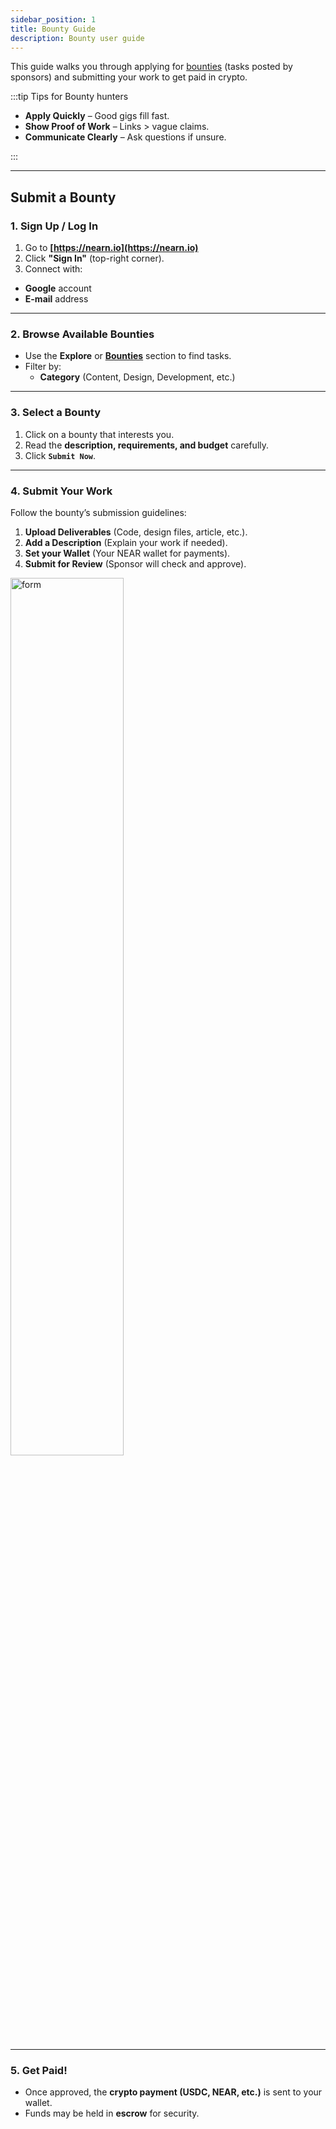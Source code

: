 ```yaml
---
sidebar_position: 1
title: Bounty Guide
description: Bounty user guide
---
```


This guide walks you through applying for [bounties](../opportunities.md#bounties) (tasks posted by sponsors) and submitting your work to get paid in crypto.

:::tip Tips for Bounty hunters

- **Apply Quickly** – Good gigs fill fast.
- **Show Proof of Work** – Links > vague claims.
- **Communicate Clearly** – Ask questions if unsure.

:::

---

## Submit a Bounty

### 1. Sign Up / Log In
1. Go to **[https://nearn.io](https://nearn.io)**
2. Click **"Sign In"** (top-right corner).
3. Connect with:
  - **Google** account
  - **E-mail** address

---

### 2. Browse Available Bounties

- Use the **Explore** or [**Bounties**](https://nearn.io/bounties/) section to find tasks.
- Filter by:
  - **Category** (Content, Design, Development, etc.)

---

### 3. Select a Bounty

1. Click on a bounty that interests you.
2. Read the **description, requirements, and budget** carefully.
3. Click **`Submit Now`**.

---

### 4. Submit Your Work

Follow the bounty’s submission guidelines:
1. **Upload Deliverables** (Code, design files, article, etc.).
2. **Add a Description** (Explain your work if needed).
3. **Set your Wallet** (Your NEAR wallet for payments).
3. **Submit for Review** (Sponsor will check and approve).

<div class="screenshot">
<img alt="form" src="/img/talent/bounty.png" width="60%" />
</div>

---

### 5. Get Paid!

- Once approved, the **crypto payment (USDC, NEAR, etc.)** is sent to your wallet.
- Funds may be held in **escrow** for security.
